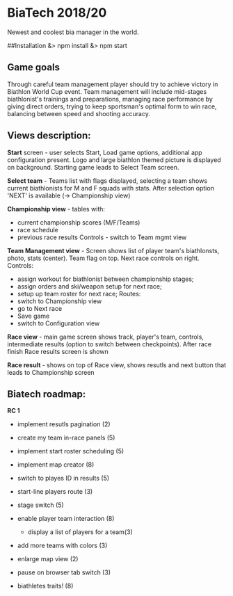 # BiaTech 2018/20
Newest and coolest bia manager in the world.

##Installation
    &> npm install
    &> npm start

## Game goals
Through careful team management player should try to achieve victory in Biathlon World Cup event. Team management will include mid-stages biathlonist's trainings and preparations, managing race performance by giving direct orders, trying to keep sportsman's optimal form to win race, balancing between speed and shooting accuracy.


## Views description:
**Start** screen - user selects Start, Load game options, additional app configuration present. Logo and large biathlon themed picture is displayed on background. Starting game leads to Select Team screen.

**Select team** - Teams list with flags displayed, selecting a team shows current biathlonists for M and F squads with stats. After selection option 'NEXT' is available (-> Championship view)

**Championship view** - tables with: 
- current championship scores (M/F/Teams)
- race schedule
- previous race results
Controls - switch to Team mgmt view

**Team Management view** - Screen shows list of player team's biathlonsts, photo, stats (center). Team flag on top. Next race controls on right.
Controls:
- assign workout for biathlonist between championship stages;
- assign orders and ski/weapon setup for next race;
- setup up team roster for next race;
Routes:
- switch to Championship view
- go to Next race
- Save game
- switch to Configuration view

**Race view** - main game screen shows track, player's team, controls, intermediate results (option to switch between checkpoints). After race finish Race results screen is shown

**Race result** - shows on top of Race view, shows resutls and next button that leads to Championship screen


## Biatech roadmap:

**RC 1**
- implement resutls pagination (2)
- create my team in-race panels (5)
- implement start roster scheduling (5)
- implement map creator (8)

- switch to playes ID in results (5)
- start-line players route (3)
- stage switch (5)

- enable player team interaction (8)
  - display a list of players for a team(3)

- add more teams with colors (3)
- enlarge map view (2)
- pause on browser tab switch (3)

- biathletes traits! (8)
